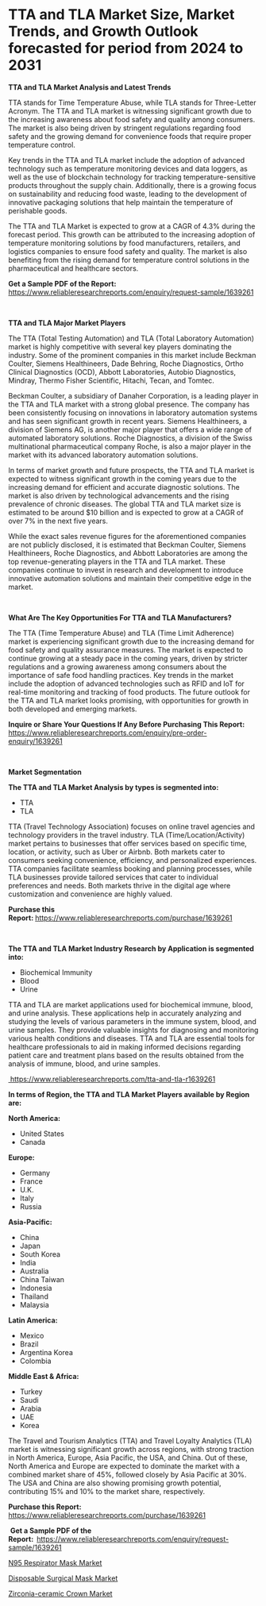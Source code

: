 <p><h1>TTA and TLA Market Size, Market Trends, and Growth Outlook forecasted for period from 2024 to 2031</h1></p><p><strong>TTA and TLA Market Analysis and Latest Trends</strong></p>
<p><p>TTA stands for Time Temperature Abuse, while TLA stands for Three-Letter Acronym. The TTA and TLA market is witnessing significant growth due to the increasing awareness about food safety and quality among consumers. The market is also being driven by stringent regulations regarding food safety and the growing demand for convenience foods that require proper temperature control.</p><p>Key trends in the TTA and TLA market include the adoption of advanced technology such as temperature monitoring devices and data loggers, as well as the use of blockchain technology for tracking temperature-sensitive products throughout the supply chain. Additionally, there is a growing focus on sustainability and reducing food waste, leading to the development of innovative packaging solutions that help maintain the temperature of perishable goods.</p><p>The TTA and TLA Market is expected to grow at a CAGR of 4.3% during the forecast period. This growth can be attributed to the increasing adoption of temperature monitoring solutions by food manufacturers, retailers, and logistics companies to ensure food safety and quality. The market is also benefiting from the rising demand for temperature control solutions in the pharmaceutical and healthcare sectors.</p></p>
<p><strong>Get a Sample PDF of the Report:&nbsp;</strong> <a href="https://www.reliableresearchreports.com/enquiry/request-sample/1639261">https://www.reliableresearchreports.com/enquiry/request-sample/1639261</a></p>
<p>&nbsp;</p>
<p><strong>TTA and TLA Major Market Players</strong></p>
<p><p>The TTA (Total Testing Automation) and TLA (Total Laboratory Automation) market is highly competitive with several key players dominating the industry. Some of the prominent companies in this market include Beckman Coulter, Siemens Healthineers, Dade Behring, Roche Diagnostics, Ortho Clinical Diagnostics (OCD), Abbott Laboratories, Autobio Diagnostics, Mindray, Thermo Fisher Scientific, Hitachi, Tecan, and Tomtec.</p><p>Beckman Coulter, a subsidiary of Danaher Corporation, is a leading player in the TTA and TLA market with a strong global presence. The company has been consistently focusing on innovations in laboratory automation systems and has seen significant growth in recent years. Siemens Healthineers, a division of Siemens AG, is another major player that offers a wide range of automated laboratory solutions. Roche Diagnostics, a division of the Swiss multinational pharmaceutical company Roche, is also a major player in the market with its advanced laboratory automation solutions.</p><p>In terms of market growth and future prospects, the TTA and TLA market is expected to witness significant growth in the coming years due to the increasing demand for efficient and accurate diagnostic solutions. The market is also driven by technological advancements and the rising prevalence of chronic diseases. The global TTA and TLA market size is estimated to be around $10 billion and is expected to grow at a CAGR of over 7% in the next five years.</p><p>While the exact sales revenue figures for the aforementioned companies are not publicly disclosed, it is estimated that Beckman Coulter, Siemens Healthineers, Roche Diagnostics, and Abbott Laboratories are among the top revenue-generating players in the TTA and TLA market. These companies continue to invest in research and development to introduce innovative automation solutions and maintain their competitive edge in the market.</p></p>
<p>&nbsp;</p>
<p><strong>What Are The Key Opportunities For TTA and TLA Manufacturers?</strong></p>
<p><p>The TTA (Time Temperature Abuse) and TLA (Time Limit Adherence) market is experiencing significant growth due to the increasing demand for food safety and quality assurance measures. The market is expected to continue growing at a steady pace in the coming years, driven by stricter regulations and a growing awareness among consumers about the importance of safe food handling practices. Key trends in the market include the adoption of advanced technologies such as RFID and IoT for real-time monitoring and tracking of food products. The future outlook for the TTA and TLA market looks promising, with opportunities for growth in both developed and emerging markets.</p></p>
<p><strong>Inquire or Share Your Questions If Any Before Purchasing This Report:</strong> <a href="https://www.reliableresearchreports.com/enquiry/pre-order-enquiry/1639261">https://www.reliableresearchreports.com/enquiry/pre-order-enquiry/1639261</a></p>
<p>&nbsp;</p>
<p><strong>Market Segmentation</strong></p>
<p><strong>The TTA and TLA Market Analysis by types is segmented into:</strong></p>
<p><ul><li>TTA</li><li>TLA</li></ul></p>
<p><p>TTA (Travel Technology Association) focuses on online travel agencies and technology providers in the travel industry. TLA (Time/Location/Activity) market pertains to businesses that offer services based on specific time, location, or activity, such as Uber or Airbnb. Both markets cater to consumers seeking convenience, efficiency, and personalized experiences. TTA companies facilitate seamless booking and planning processes, while TLA businesses provide tailored services that cater to individual preferences and needs. Both markets thrive in the digital age where customization and convenience are highly valued.</p></p>
<p><strong>Purchase this Report:&nbsp;</strong><a href="https://www.reliableresearchreports.com/purchase/1639261">https://www.reliableresearchreports.com/purchase/1639261</a></p>
<p>&nbsp;</p>
<p><strong>The TTA and TLA Market Industry Research by Application is segmented into:</strong></p>
<p><ul><li>Biochemical Immunity</li><li>Blood</li><li>Urine</li></ul></p>
<p><p>TTA and TLA are market applications used for biochemical immune, blood, and urine analysis. These applications help in accurately analyzing and studying the levels of various parameters in the immune system, blood, and urine samples. They provide valuable insights for diagnosing and monitoring various health conditions and diseases. TTA and TLA are essential tools for healthcare professionals to aid in making informed decisions regarding patient care and treatment plans based on the results obtained from the analysis of immune, blood, and urine samples.</p></p>
<p><a href="https://www.reliableresearchreports.com/tta-and-tla-r1639261">&nbsp;https://www.reliableresearchreports.com/tta-and-tla-r1639261</a></p>
<p><strong>In terms of Region, the TTA and TLA Market Players available by Region are:</strong></p>
<p>
    <p> <strong> North America: </strong>
        <ul>
            <li>United States</li>
            <li>Canada</li>
        </ul>
        </p> 
    <p> <strong> Europe: </strong>
        <ul>
            <li>Germany</li>
            <li>France</li>
            <li>U.K.</li>
            <li>Italy</li>
            <li>Russia</li>
        </ul>
        </p> 
    <p> <strong> Asia-Pacific: </strong>
        <ul>
            <li>China</li>
            <li>Japan</li>
            <li>South Korea</li>
            <li>India</li>
            <li>Australia</li>
            <li>China Taiwan</li>
            <li>Indonesia</li>
            <li>Thailand</li>
            <li>Malaysia</li>
        </ul>
        </p> 
    <p> <strong> Latin America: </strong>
        <ul>
            <li>Mexico</li>
            <li>Brazil</li>
            <li>Argentina Korea</li>
            <li>Colombia</li>
        </ul>
        </p> 
    <p> <strong> Middle East & Africa: </strong>
        <ul>
            <li>Turkey</li>
            <li>Saudi</li>
            <li>Arabia</li>
            <li>UAE</li>
            <li>Korea</li>
        </ul>
    </p>
    </p>
<p><p>The Travel and Tourism Analytics (TTA) and Travel Loyalty Analytics (TLA) market is witnessing significant growth across regions, with strong traction in North America, Europe, Asia Pacific, the USA, and China. Out of these, North America and Europe are expected to dominate the market with a combined market share of 45%, followed closely by Asia Pacific at 30%. The USA and China are also showing promising growth potential, contributing 15% and 10% to the market share, respectively.</p></p>
<p><strong>Purchase this Report: </strong><a href="https://www.reliableresearchreports.com/purchase/1639261">https://www.reliableresearchreports.com/purchase/1639261</a></p>
<p>&nbsp;<strong>Get a Sample PDF of the Report:&nbsp;&nbsp;</strong><a href="https://www.reliableresearchreports.com/enquiry/request-sample/1639261">https://www.reliableresearchreports.com/enquiry/request-sample/1639261</a></p>
<p><strong></strong></p>
<p><p><a href="https://github.com/EunaWiegad2023/Market-Research-Report-List-1/blob/main/n95-respirator-mask-market.md">N95 Respirator Mask Market</a></p><p><a href="https://github.com/gracielawharr/Market-Research-Report-List-1/blob/main/disposable-surgical-mask-market.md">Disposable Surgical Mask Market</a></p><p><a href="https://github.com/edytherolanlouisejk1miz0wig/Market-Research-Report-List-2/blob/main/zirconia-ceramic-crown-market.md">Zirconia-ceramic Crown Market</a></p></p>